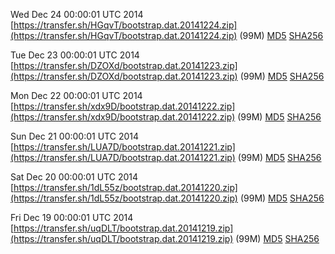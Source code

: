 Wed Dec 24 00:00:01 UTC 2014 [https://transfer.sh/HGqvT/bootstrap.dat.20141224.zip](https://transfer.sh/HGqvT/bootstrap.dat.20141224.zip) (99M) [MD5](https://transfer.sh/18B5mn/md5.txt) [SHA256](https://transfer.sh/KJiVS/sha256.txt)

Tue Dec 23 00:00:01 UTC 2014 [https://transfer.sh/DZOXd/bootstrap.dat.20141223.zip](https://transfer.sh/DZOXd/bootstrap.dat.20141223.zip) (99M) [MD5](https://transfer.sh/KIfMr/md5.txt) [SHA256](https://transfer.sh/KyZpq/sha256.txt)

Mon Dec 22 00:00:01 UTC 2014 [https://transfer.sh/xdx9D/bootstrap.dat.20141222.zip](https://transfer.sh/xdx9D/bootstrap.dat.20141222.zip) (99M) [MD5](https://transfer.sh/XuvmJ/md5.txt) [SHA256](https://transfer.sh/1ei7C7/sha256.txt)

Sun Dec 21 00:00:01 UTC 2014 [https://transfer.sh/LUA7D/bootstrap.dat.20141221.zip](https://transfer.sh/LUA7D/bootstrap.dat.20141221.zip) (99M) [MD5](https://transfer.sh/dU31Y/md5.txt) [SHA256](https://transfer.sh/xsawu/sha256.txt)

Sat Dec 20 00:00:01 UTC 2014 [https://transfer.sh/1dL55z/bootstrap.dat.20141220.zip](https://transfer.sh/1dL55z/bootstrap.dat.20141220.zip) (99M) [MD5](https://transfer.sh/Vwhv8/md5.txt) [SHA256](https://transfer.sh/15GoMv/sha256.txt)

Fri Dec 19 00:00:01 UTC 2014 [https://transfer.sh/uqDLT/bootstrap.dat.20141219.zip](https://transfer.sh/uqDLT/bootstrap.dat.20141219.zip) (99M) [MD5](https://transfer.sh/wHlJ3/md5.txt) [SHA256](https://transfer.sh/JNU8c/sha256.txt)
